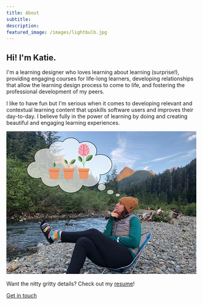 ```yaml
---
title: About 
subtitle: 
description:
featured_image: /images/lightbulb.jpg
---
```


## Hi! I'm Katie.

I'm a learning designer who loves learning about learning (surprise!), providing engaging courses for life-long learners, developing relationships that allow the learning design process to come to life, and fostering the professional development of my peers. 

I like to have fun but I'm serious when it comes to developing relevant and contextual learning content that upskills software users and improves their day-to-day. I believe fully in the power of learning by doing and creating beautiful and engaging learning experiences.


![This is me](/images/katie-profesh.png)

Want the nitty gritty details? Check out my [resume](https://katieslearnings.com/images/Katie_Cox_Resume.pdf)!

<a href="https://katieslearnings.com/contact" class="button button--large">Get in touch</a>
